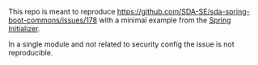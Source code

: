 This repo is meant to reproduce https://github.com/SDA-SE/sda-spring-boot-commons/issues/178 with
a minimal example from the [Spring Initializer](https://start.spring.io).

In a single module and not related to security config the issue is not reproducible.
